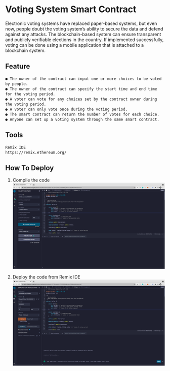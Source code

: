 # Voting System Smart Contract
Electronic voting systems have replaced paper-based systems, but even now, people doubt the
voting system’s ability to secure the data and defend against any attacks. The blockchain-based
system can ensure transparent and publicly verifiable elections in the country. If implemented
successfully, voting can be done using a mobile application that is attached to a blockchain
system.

## Feature
```
● The owner of the contract can input one or more choices to be voted by people.
● The owner of the contract can specify the start time and end time for the voting period.
● A voter can vote for any choices set by the contract owner during the voting period.
● A voter can only vote once during the voting period.
● The smart contract can return the number of votes for each choice.
● Anyone can set up a voting system through the same smart contract.
```

## Tools
```
Remix IDE 
https://remix.ethereum.org/
```
## How To Deploy

1. Compile the code 
    ![compile](https://github.com/andresudi/Voting-Smart-Contract/blob/master/assets/compile.png)

2. Deploy the code from Remix IDE
    ![deploy](https://github.com/andresudi/Voting-Smart-Contract/blob/master/assets/deploy.png)